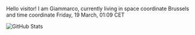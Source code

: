 Hello visitor! I am Giammarco, currently living in space coordinate Brussels and time coordinate Friday, 19 March, 01:09 CET

![GitHub Stats](https://github-readme-stats.vercel.app/api?username=grcasanova)
